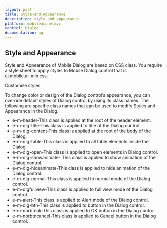 ```yaml
---
layout: post
title: Style-and-Appearance
description: style and appearance
platform: mobileaspnetmvc
control: Dialog
documentation: ug
---
```


## Style and Appearance

Style and Appearance of Mobile Dialog are based on CSS class. You require a style sheet to apply styles to Mobile Dialog control that is ej.mobile.all.min.css.

Customize styles

To change color or design of the Dialog control’s appearance, you can override default styles of Dialog control by using its class names. The following are specific class names that can be used to modify Styles and Appearance in the Dialog.

* e-m-header-This class is applied at the root of the header element.
* e-m-dlg-title-This class is applied to title of the Dialog control.
* e-m-dlg-content-This class is applied at the root of the body of the Dialog.
* e-m-dlg-table-This class is applied to all table elements inside the Dialog
* e-m-dlg-open-This class is applied to open elements in Dialog control.
* e-m-dlg-showanimate- This class is applied to show animation of the Dialog control.
* e-m-dlg-hideanimate-This class is applied to hide animation of the Dialog control.
* e-m-dlg-normal-This class is applied to normal mode of the Dialog control.
* e-m-dlgfullview-This class is applied to full view mode of the Dialog control.
* e-m-alert-This class is applied to Alert mode of the Dialog control.
* e-m-dlg-btn-This class is applied to button in the Dialog control.
* e-m-norbtnok-This class is applied to OK button in the Dialog control.
* e-m-norbtncancel-This class is applied to Cancel button in the Dialog control.



